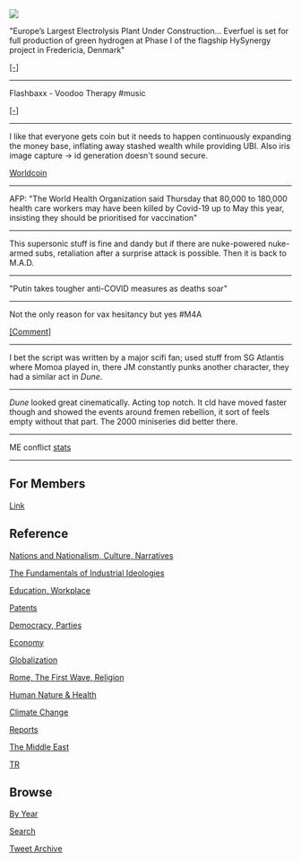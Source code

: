 <img src="https://drive.google.com/uc?export=view&id=1B2wf9R7AMH1d7Vw6e2mucLbIQ5NSjir7"/>


"Europe’s Largest Electrolysis Plant Under Construction... Everfuel is
set for full production of green hydrogen at Phase I of the flagship
HySynergy project in Fredericia, Denmark"

[[-]](https://bit.ly/3m1RsKf)

---

Flashbaxx - Voodoo Therapy \#music

[[-]](https://youtu.be/xvyQ4cGdYKM)

---

I like that everyone gets coin but it needs to happen continuously
expanding the money base, inflating away stashed wealth while
providing UBI. Also iris image capture -> id generation doesn't sound secure.

[Worldcoin](https://worldcoin.org/)

---

AFP: "The World Health Organization said Thursday that 80,000 to
180,000 health care workers may have been killed by Covid-19 up to May
this year, insisting they should be prioritised for vaccination"

---

This supersonic stuff is fine and dandy but if there are nuke-powered
nuke-armed subs, retaliation after a surprise attack is possible. Then
it is back to M.A.D.

---

"Putin takes tougher anti-COVID measures as deaths soar"

---

Not the only reason for vax hesitancy but yes \#M4A

[[Comment]](https://pbs.twimg.com/media/FCJWaFEUUAcrDXN?format=jpg&name=medium)

---

I bet the script was written by a major scifi fan; used stuff from SG
Atlantis where Momoa played in, there JM constantly punks another
character, they had a similar act in *Dune*.

---
 
*Dune* looked great cinematically. Acting top notch. It cld have moved
faster though and showed the events around fremen rebellion, it sort
of feels empty without that part. The 2000 miniseries did better
there.

---

ME conflict [stats](2019/05/confstats.md#gdeltme)

---

## For Members

[Link](https://thirdwave-members.herokuapp.com)

## Reference

[Nations and Nationalism, Culture, Narratives](/2013/02/nations-and-nationalism.md)

[The Fundamentals of Industrial Ideologies](/2011/04/fundamentals-of-industrial-ideologies.md)

[Education, Workplace](2017/09/education-workplace.md)

[Patents](/2018/09/patents.md)

[Democracy, Parties](/2016/11/democracy.md)

[Economy](/2018/05/economy.md)

[Globalization](/2018/09/globalization.md)

[Rome, The First Wave, Religion](/2017/12/rome.md)

[Human Nature & Health](/2020/07/human-nature.md)

[Climate Change](/2018/12/climate.md)

[Reports](/2019/05/reports.md)

[The Middle East](/2019/07/middleeast.md)

[TR](../tr)

## Browse

[By Year](years.md)

[Search](search.html)

[Tweet Archive](/tweets/README.md)


